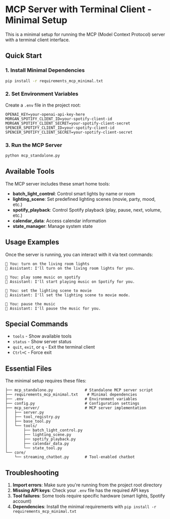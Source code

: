 # MCP Server with Terminal Client - Minimal Setup

This is a minimal setup for running the MCP (Model Context Protocol) server with a terminal client interface.

## Quick Start

### 1. Install Minimal Dependencies
```bash
pip install -r requirements_mcp_minimal.txt
```

### 2. Set Environment Variables
Create a `.env` file in the project root:
```
OPENAI_KEY=your-openai-api-key-here
MORGAN_SPOTIFY_CLIENT_ID=your-spotify-client-id
MORGAN_SPOTIFY_CLIENT_SECRET=your-spotify-client-secret
SPENCER_SPOTIFY_CLIENT_ID=your-spotify-client-id
SPENCER_SPOTIFY_CLIENT_SECRET=your-spotify-client-secret
```

### 3. Run the MCP Server
```bash
python mcp_standalone.py
```

## Available Tools

The MCP server includes these smart home tools:

- **batch_light_control**: Control smart lights by name or room
- **lighting_scene**: Set predefined lighting scenes (movie, party, mood, etc.)
- **spotify_playback**: Control Spotify playback (play, pause, next, volume, etc.)
- **calendar_data**: Access calendar information
- **state_manager**: Manage system state

## Usage Examples

Once the server is running, you can interact with it via text commands:

```
💬 You: turn on the living room lights
🤖 Assistant: I'll turn on the living room lights for you.

💬 You: play some music on spotify
🤖 Assistant: I'll start playing music on Spotify for you.

💬 You: set the lighting scene to movie
🤖 Assistant: I'll set the lighting scene to movie mode.

💬 You: pause the music
🤖 Assistant: I'll pause the music for you.
```

## Special Commands

- `tools` - Show available tools
- `status` - Show server status
- `quit`, `exit`, or `q` - Exit the terminal client
- `Ctrl+C` - Force exit

## Essential Files

The minimal setup requires these files:

```
├── mcp_standalone.py              # Standalone MCP server script
├── requirements_mcp_minimal.txt    # Minimal dependencies
├── .env                           # Environment variables
├── config.py                      # Configuration settings
├── mcp_server/                    # MCP server implementation
│   ├── server.py
│   ├── tool_registry.py
│   ├── base_tool.py
│   └── tools/
│       ├── batch_light_control.py
│       ├── lighting_scene.py
│       ├── spotify_playback.py
│       ├── calendar_data.py
│       └── state_tool.py
└── core/
    └── streaming_chatbot.py       # Tool-enabled chatbot
```

## Troubleshooting

1. **Import errors**: Make sure you're running from the project root directory
2. **Missing API keys**: Check your `.env` file has the required API keys
3. **Tool failures**: Some tools require specific hardware (smart lights, Spotify account)
4. **Dependencies**: Install the minimal requirements with `pip install -r requirements_mcp_minimal.txt` 